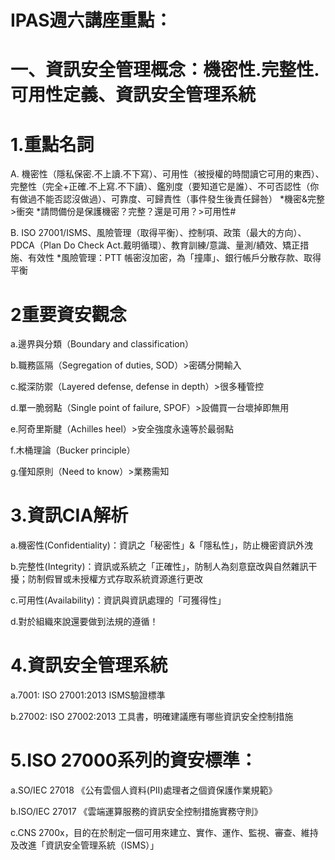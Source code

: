 # IPAS週六講座重點：

# 一、資訊安全管理概念：機密性.完整性.可用性定義、資訊安全管理系統

# 1.重點名詞 

A. 機密性（隱私保密.不上讀.不下寫）、可用性（被授權的時間讀它可用的東西）、完整性（完全+正確.不上寫.不下讀）、鑑別度（要知道它是誰）、不可否認性（你有做過不能否認沒做過）、可靠度、可歸責性（事件發生後責任歸咎） *機密&完整>衝突 *請問備份是保護機密？完整？還是可用？>可用性#

B. ISO 27001/ISMS、風險管理（取得平衡）、控制項、政策（最大的方向）、PDCA（Plan Do Check Act.戴明循環）、教育訓練/意識、量測/績效、矯正措施、有效性 *風險管理：PTT 帳密沒加密，為「撞庫」、銀行帳戶分散存款、取得平衡 

# 2重要資安觀念   

a.邊界與分類（Boundary and classification）

b.職務區隔（Segregation of duties, SOD）>密碼分開輸入

c.縱深防禦（Layered defense, defense in depth）>很多種管控

d.單一脆弱點（Single point of failure, SPOF）>設備買一台壞掉即無用

e.阿奇里斯腱（Achilles heel）>安全強度永遠等於最弱點

f.木桶理論（Bucker principle）

g.僅知原則（Need to know）>業務需知

# 3.資訊CIA解析

a.機密性(Confidentiality)：資訊之「秘密性」&「隱私性」，防止機密資訊外洩

b.完整性(Integrity)：資訊或系統之「正確性」，防制人為刻意竄改與自然雜訊干擾；防制假冒或未授權方式存取系統資源進行更改

c.可用性(Availability)：資訊與資訊處理的「可獲得性」

d.對於組織來說還要做到法規的遵循！

# 4.資訊安全管理系統

a.7001: ISO 27001:2013 ISMS驗證標準

b.27002: ISO 27002:2013 工具書，明確建議應有哪些資訊安全控制措施

# 5.ISO 27000系列的資安標準：

a.SO/IEC 27018 《公有雲個人資料(PII)處理者之個資保護作業規範》

b.ISO/IEC 27017 《雲端運算服務的資訊安全控制措施實務守則》

c.CNS 2700x，目的在於制定一個可用來建立、實作、運作、監視、審查、維持及改進「資訊安全管理系統（ISMS）」




